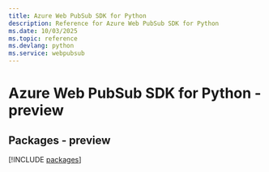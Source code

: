 ```yaml
---
title: Azure Web PubSub SDK for Python
description: Reference for Azure Web PubSub SDK for Python
ms.date: 10/03/2025
ms.topic: reference
ms.devlang: python
ms.service: webpubsub
---
```

# Azure Web PubSub SDK for Python - preview
## Packages - preview
[!INCLUDE [packages](web-pubsub-index.md)]